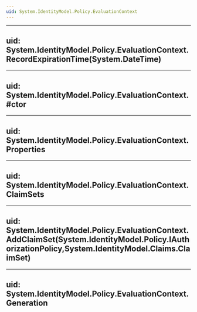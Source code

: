 ```yaml
---
uid: System.IdentityModel.Policy.EvaluationContext
---
```


---
uid: System.IdentityModel.Policy.EvaluationContext.RecordExpirationTime(System.DateTime)
---

---
uid: System.IdentityModel.Policy.EvaluationContext.#ctor
---

---
uid: System.IdentityModel.Policy.EvaluationContext.Properties
---

---
uid: System.IdentityModel.Policy.EvaluationContext.ClaimSets
---

---
uid: System.IdentityModel.Policy.EvaluationContext.AddClaimSet(System.IdentityModel.Policy.IAuthorizationPolicy,System.IdentityModel.Claims.ClaimSet)
---

---
uid: System.IdentityModel.Policy.EvaluationContext.Generation
---
